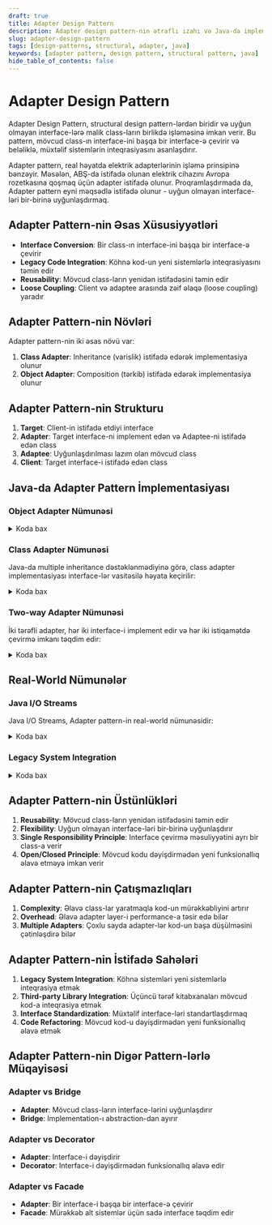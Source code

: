```yaml
---
draft: true
title: Adapter Design Pattern
description: Adapter design pattern-nin ətraflı izahı və Java-da implementasiyası
slug: adapter-design-pattern
tags: [design-patterns, structural, adapter, java]
keywords: [adapter pattern, design pattern, structural pattern, java]
hide_table_of_contents: false
---
```


# Adapter Design Pattern


Adapter Design Pattern, structural design pattern-lərdən biridir və uyğun olmayan interface-lərə malik class-ların birlikdə işləməsinə imkan verir. Bu pattern, mövcud class-ın interface-ini başqa bir interface-ə çevirir və beləliklə, müxtəlif sistemlərin inteqrasiyasını asanlaşdırır.

Adapter pattern, real həyatda elektrik adapterlərinin işləmə prinsipinə bənzəyir. Məsələn, ABŞ-da istifadə olunan elektrik cihazını Avropa rozetkasına qoşmaq üçün adapter istifadə olunur. Proqramlaşdırmada da, Adapter pattern eyni məqsədlə istifadə olunur - uyğun olmayan interface-ləri bir-birinə uyğunlaşdırmaq.

## Adapter Pattern-nin Əsas Xüsusiyyətləri

- **Interface Conversion**: Bir class-ın interface-ini başqa bir interface-ə çevirir
- **Legacy Code Integration**: Köhnə kod-un yeni sistemlərlə inteqrasiyasını təmin edir
- **Reusability**: Mövcud class-ların yenidən istifadəsini təmin edir
- **Loose Coupling**: Client və adaptee arasında zəif əlaqə (loose coupling) yaradır

## Adapter Pattern-nin Növləri

Adapter pattern-nin iki əsas növü var:

1. **Class Adapter**: Inheritance (varislik) istifadə edərək implementasiya olunur
2. **Object Adapter**: Composition (tərkib) istifadə edərək implementasiya olunur

## Adapter Pattern-nin Strukturu

1. **Target**: Client-in istifadə etdiyi interface
2. **Adapter**: Target interface-ni implement edən və Adaptee-ni istifadə edən class
3. **Adaptee**: Uyğunlaşdırılması lazım olan mövcud class
4. **Client**: Target interface-i istifadə edən class

## Java-da Adapter Pattern İmplementasiyası

### Object Adapter Nümunəsi


<details>
<summary>Koda bax</summary>

```java
// Target interface
interface MediaPlayer {
    void play(String audioType, String fileName);
}

// Adaptee interface
interface AdvancedMediaPlayer {
    void playVlc(String fileName);
    void playMp4(String fileName);
}

// Concrete Adaptee classes
class VlcPlayer implements AdvancedMediaPlayer {
    @Override
    public void playVlc(String fileName) {
        System.out.println("Playing vlc file: " + fileName);
    }

    @Override
    public void playMp4(String fileName) {
        // Do nothing
    }
}

class Mp4Player implements AdvancedMediaPlayer {
    @Override
    public void playVlc(String fileName) {
        // Do nothing
    }

    @Override
    public void playMp4(String fileName) {
        System.out.println("Playing mp4 file: " + fileName);
    }
}

// Adapter class
class MediaAdapter implements MediaPlayer {
    private AdvancedMediaPlayer advancedMusicPlayer;

    public MediaAdapter(String audioType) {
        if (audioType.equalsIgnoreCase("vlc")) {
            advancedMusicPlayer = new VlcPlayer();
        } else if (audioType.equalsIgnoreCase("mp4")) {
            advancedMusicPlayer = new Mp4Player();
        }
    }

    @Override
    public void play(String audioType, String fileName) {
        if (audioType.equalsIgnoreCase("vlc")) {
            advancedMusicPlayer.playVlc(fileName);
        } else if (audioType.equalsIgnoreCase("mp4")) {
            advancedMusicPlayer.playMp4(fileName);
        }
    }
}

// Client class
class AudioPlayer implements MediaPlayer {
    private MediaAdapter mediaAdapter;

    @Override
    public void play(String audioType, String fileName) {
        // Built-in support for mp3 files
        if (audioType.equalsIgnoreCase("mp3")) {
            System.out.println("Playing mp3 file: " + fileName);
        }
        // MediaAdapter provides support for other formats
        else if (audioType.equalsIgnoreCase("vlc") || audioType.equalsIgnoreCase("mp4")) {
            mediaAdapter = new MediaAdapter(audioType);
            mediaAdapter.play(audioType, fileName);
        } else {
            System.out.println("Invalid media type: " + audioType + " format not supported");
        }
    }
}

// Client code
public class AdapterPatternDemo {
    public static void main(String[] args) {
        AudioPlayer audioPlayer = new AudioPlayer();

        audioPlayer.play("mp3", "song.mp3");
        audioPlayer.play("vlc", "movie.vlc");
        audioPlayer.play("mp4", "video.mp4");
        audioPlayer.play("avi", "video.avi");
    }
}
```
</details>

### Class Adapter Nümunəsi

Java-da multiple inheritance dəstəklənmədiyinə görə, class adapter implementasiyası interface-lər vasitəsilə həyata keçirilir:


<details>
<summary>Koda bax</summary>

```java
// Target interface
interface Target {
    void request();
}

// Adaptee class
class Adaptee {
    public void specificRequest() {
        System.out.println("Specific request from Adaptee");
    }
}

// Class Adapter
class ClassAdapter extends Adaptee implements Target {
    @Override
    public void request() {
        specificRequest();
    }
}

// Client code
public class ClassAdapterDemo {
    public static void main(String[] args) {
        Target target = new ClassAdapter();
        target.request();
    }
}
```
</details>

### Two-way Adapter Nümunəsi

İki tərəfli adapter, hər iki interface-i implement edir və hər iki istiqamətdə çevirmə imkanı təqdim edir:


<details>
<summary>Koda bax</summary>

```java
// First interface
interface Rectangle {
    void drawRectangle();
    double getArea();
}

// Second interface
interface LegacyRectangle {
    void draw();
    double calculateArea();
}

// First concrete class
class ModernRectangle implements Rectangle {
    private double width;
    private double height;
    
    public ModernRectangle(double width, double height) {
        this.width = width;
        this.height = height;
    }
    
    @Override
    public void drawRectangle() {
        System.out.println("Drawing a modern rectangle with width " + width + " and height " + height);
    }
    
    @Override
    public double getArea() {
        return width * height;
    }
}

// Second concrete class
class OldRectangle implements LegacyRectangle {
    private double width;
    private double height;
    
    public OldRectangle(double width, double height) {
        this.width = width;
        this.height = height;
    }
    
    @Override
    public void draw() {
        System.out.println("Drawing an old rectangle with width " + width + " and height " + height);
    }
    
    @Override
    public double calculateArea() {
        return width * height;
    }
}

// Two-way adapter
class RectangleAdapter implements Rectangle, LegacyRectangle {
    private Rectangle modernRectangle;
    private LegacyRectangle legacyRectangle;
    
    // Constructor for adapting LegacyRectangle to Rectangle
    public RectangleAdapter(LegacyRectangle legacyRectangle) {
        this.legacyRectangle = legacyRectangle;
    }
    
    // Constructor for adapting Rectangle to LegacyRectangle
    public RectangleAdapter(Rectangle modernRectangle) {
        this.modernRectangle = modernRectangle;
    }
    
    // Rectangle methods
    @Override
    public void drawRectangle() {
        if (modernRectangle != null) {
            modernRectangle.drawRectangle();
        } else {
            legacyRectangle.draw();
        }
    }
    
    @Override
    public double getArea() {
        if (modernRectangle != null) {
            return modernRectangle.getArea();
        } else {
            return legacyRectangle.calculateArea();
        }
    }
    
    // LegacyRectangle methods
    @Override
    public void draw() {
        if (legacyRectangle != null) {
            legacyRectangle.draw();
        } else {
            modernRectangle.drawRectangle();
        }
    }
    
    @Override
    public double calculateArea() {
        if (legacyRectangle != null) {
            return legacyRectangle.calculateArea();
        } else {
            return modernRectangle.getArea();
        }
    }
}

// Client code
public class TwoWayAdapterDemo {
    public static void main(String[] args) {
        // Create objects
        Rectangle modernRect = new ModernRectangle(10, 20);
        LegacyRectangle oldRect = new OldRectangle(30, 40);
        
        // Use modern rectangle through its native interface
        System.out.println("Using modern rectangle directly:");
        modernRect.drawRectangle();
        System.out.println("Area: " + modernRect.getArea());
        
        // Use legacy rectangle through its native interface
        System.out.println("\nUsing legacy rectangle directly:");
        oldRect.draw();
        System.out.println("Area: " + oldRect.calculateArea());
        
        // Adapt legacy rectangle to modern interface
        Rectangle adaptedOldRect = new RectangleAdapter(oldRect);
        System.out.println("\nUsing legacy rectangle through modern interface:");
        adaptedOldRect.drawRectangle();
        System.out.println("Area: " + adaptedOldRect.getArea());
        
        // Adapt modern rectangle to legacy interface
        LegacyRectangle adaptedModernRect = new RectangleAdapter(modernRect);
        System.out.println("\nUsing modern rectangle through legacy interface:");
        adaptedModernRect.draw();
        System.out.println("Area: " + adaptedModernRect.calculateArea());
    }
}
```
</details>

## Real-World Nümunələr

### Java I/O Streams

Java I/O Streams, Adapter pattern-in real-world nümunəsidir:


<details>
<summary>Koda bax</summary>

```java
import java.io.*;

public class JavaIOAdapterExample {
    public static void main(String[] args) {
        try {
            // Create a file input stream
            InputStream fileInputStream = new FileInputStream("input.txt");
            
            // Adapt file input stream to reader using InputStreamReader
            Reader inputStreamReader = new InputStreamReader(fileInputStream);
            
            // Adapt reader to buffered reader
            BufferedReader bufferedReader = new BufferedReader(inputStreamReader);
            
            // Read from the buffered reader
            String line;
            while ((line = bufferedReader.readLine()) != null) {
                System.out.println(line);
            }
            
            // Close resources
            bufferedReader.close();
        } catch (IOException e) {
            e.printStackTrace();
        }
    }
}
```
</details>

### Legacy System Integration


<details>
<summary>Koda bax</summary>

```java
// Modern payment processing interface
interface PaymentProcessor {
    void processPayment(double amount);
    boolean verifyPayment(String paymentId);
}

// Legacy payment system
class LegacyPaymentSystem {
    public void makePayment(float amount, String currency) {
        System.out.println("Processing payment of " + amount + " " + currency + " using legacy system");
    }
    
    public int checkPaymentStatus(String reference) {
        System.out.println("Checking payment status for reference: " + reference);
        // 1 = success, 0 = pending, -1 = failed
        return 1;
    }
}

// Adapter for legacy payment system
class PaymentSystemAdapter implements PaymentProcessor {
    private LegacyPaymentSystem legacySystem;
    
    public PaymentSystemAdapter() {
        this.legacySystem = new LegacyPaymentSystem();
    }
    
    @Override
    public void processPayment(double amount) {
        // Convert double to float and use default currency
        legacySystem.makePayment((float) amount, "USD");
    }
    
    @Override
    public boolean verifyPayment(String paymentId) {
        int status = legacySystem.checkPaymentStatus(paymentId);
        return status == 1; // Return true if status is success
    }
}

// Modern payment service
class PaymentService {
    private PaymentProcessor paymentProcessor;
    
    public PaymentService(PaymentProcessor paymentProcessor) {
        this.paymentProcessor = paymentProcessor;
    }
    
    public void makePayment(double amount) {
        System.out.println("Payment service initiating payment of $" + amount);
        paymentProcessor.processPayment(amount);
    }
    
    public void verifyPayment(String paymentId) {
        boolean isVerified = paymentProcessor.verifyPayment(paymentId);
        System.out.println("Payment " + paymentId + " verification result: " + (isVerified ? "Successful" : "Failed"));
    }
}

// Client code
public class LegacySystemIntegrationDemo {
    public static void main(String[] args) {
        // Create adapter for legacy system
        PaymentProcessor adapter = new PaymentSystemAdapter();
        
        // Create payment service with the adapter
        PaymentService paymentService = new PaymentService(adapter);
        
        // Use the modern payment service which internally uses the legacy system
        paymentService.makePayment(100.50);
        paymentService.verifyPayment("TX12345");
    }
}
```
</details>

## Adapter Pattern-nin Üstünlükləri

1. **Reusability**: Mövcud class-ların yenidən istifadəsini təmin edir
2. **Flexibility**: Uyğun olmayan interface-ləri bir-birinə uyğunlaşdırır
3. **Single Responsibility Principle**: Interface çevirmə məsuliyyətini ayrı bir class-a verir
4. **Open/Closed Principle**: Mövcud kodu dəyişdirmədən yeni funksionallıq əlavə etməyə imkan verir

## Adapter Pattern-nin Çatışmazlıqları

1. **Complexity**: Əlavə class-lar yaratmaqla kod-un mürəkkəbliyini artırır
2. **Overhead**: Əlavə adapter layer-i performance-a təsir edə bilər
3. **Multiple Adapters**: Çoxlu sayda adapter-lər kod-un başa düşülməsini çətinləşdirə bilər

## Adapter Pattern-nin İstifadə Sahələri

1. **Legacy System Integration**: Köhnə sistemləri yeni sistemlərlə inteqrasiya etmək
2. **Third-party Library Integration**: Üçüncü tərəf kitabxanaları mövcud kod-a inteqrasiya etmək
3. **Interface Standardization**: Müxtəlif interface-ləri standartlaşdırmaq
4. **Code Refactoring**: Mövcud kod-u dəyişdirmədən yeni funksionallıq əlavə etmək

## Adapter Pattern-nin Digər Pattern-lərlə Müqayisəsi

### Adapter vs Bridge

- **Adapter**: Mövcud class-ların interface-lərini uyğunlaşdırır
- **Bridge**: Implementation-ı abstraction-dan ayırır

### Adapter vs Decorator

- **Adapter**: Interface-i dəyişdirir
- **Decorator**: Interface-i dəyişdirmədən funksionallıq əlavə edir

### Adapter vs Facade

- **Adapter**: Bir interface-i başqa bir interface-ə çevirir
- **Facade**: Mürəkkəb alt sistemlər üçün sadə interface təqdim edir

